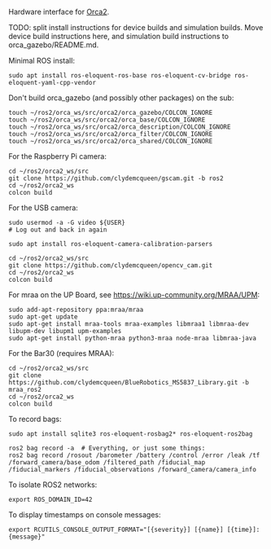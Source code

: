 Hardware interface for [Orca2](https://github.com/clydemcqueen/orca2).

TODO: split install instructions for device builds and simulation builds.
Move device build instructions here, and simulation build instructions to orca_gazebo/README.md.

Minimal ROS install:
~~~
sudo apt install ros-eloquent-ros-base ros-eloquent-cv-bridge ros-eloquent-yaml-cpp-vendor
~~~

Don't build orca_gazebo (and possibly other packages) on the sub:
~~~
touch ~/ros2/orca_ws/src/orca2/orca_gazebo/COLCON_IGNORE
touch ~/ros2/orca_ws/src/orca2/orca_base/COLCON_IGNORE
touch ~/ros2/orca_ws/src/orca2/orca_description/COLCON_IGNORE
touch ~/ros2/orca_ws/src/orca2/orca_filter/COLCON_IGNORE
touch ~/ros2/orca_ws/src/orca2/orca_shared/COLCON_IGNORE
~~~

For the Raspberry Pi camera:
~~~
cd ~/ros2/orca2_ws/src
git clone https://github.com/clydemcqueen/gscam.git -b ros2
cd ~/ros2/orca2_ws
colcon build
~~~

For the USB camera:
~~~
sudo usermod -a -G video ${USER}
# Log out and back in again

sudo apt install ros-eloquent-camera-calibration-parsers

cd ~/ros2/orca2_ws/src
git clone https://github.com/clydemcqueen/opencv_cam.git
cd ~/ros2/orca2_ws
colcon build
~~~

For mraa on the UP Board, see https://wiki.up-community.org/MRAA/UPM:
~~~
sudo add-apt-repository ppa:mraa/mraa
sudo apt-get update
sudo apt-get install mraa-tools mraa-examples libmraa1 libmraa-dev libupm-dev libupm1 upm-examples
sudo apt-get install python-mraa python3-mraa node-mraa libmraa-java
~~~

For the Bar30 (requires MRAA):
~~~
cd ~/ros2/orca2_ws/src
git clone https://github.com/clydemcqueen/BlueRobotics_MS5837_Library.git -b mraa_ros2
cd ~/ros2/orca2_ws
colcon build
~~~

To record bags:
~~~
sudo apt install sqlite3 ros-eloquent-rosbag2* ros-eloquent-ros2bag

ros2 bag record -a  # Everything, or just some things:
ros2 bag record /rosout /barometer /battery /control /error /leak /tf /forward_camera/base_odom /filtered_path /fiducial_map /fiducial_markers /fiducial_observations /forward_camera/camera_info
~~~

To isolate ROS2 networks:
~~~
export ROS_DOMAIN_ID=42
~~~

To display timestamps on console messages:
~~~
export RCUTILS_CONSOLE_OUTPUT_FORMAT="[{severity}] [{name}] [{time}]: {message}"
~~~